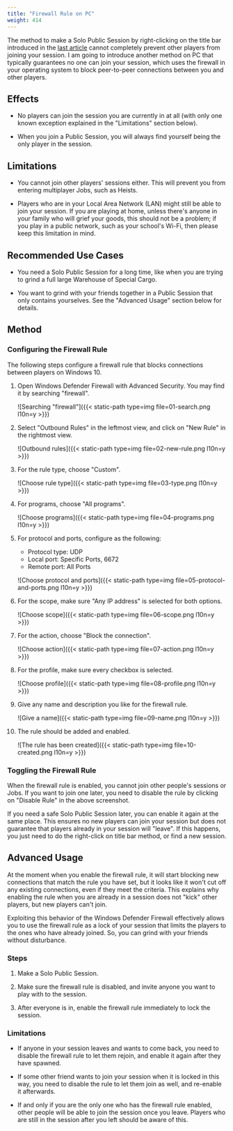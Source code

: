 ```yaml
---
title: "Firewall Rule on PC"
weight: 414
---
```


The method to make a Solo Public Session by right-clicking on the title bar
introduced in the [last
article](solo-public-sessions#right-clicking-on-the-title-bar) cannot
completely prevent other players from joining your session. I am going to
introduce another method on PC that typically guarantees no one can join your
session, which uses the firewall in your operating system to block peer-to-peer
connections between you and other players.

## Effects

- No players can join the session you are currently in at all (with only one
  known exception explained in the "Limitations" section below).

- When you join a Public Session, you will always find yourself being the only
  player in the session.

## Limitations

- You cannot join other players' sessions either. This will prevent you from
  entering multiplayer Jobs, such as Heists.

- Players who are in your Local Area Network (LAN) might still be able to join
  your session. If you are playing at home, unless there's anyone in your
  family who will grief your goods, this should not be a problem; if you play
  in a public network, such as your school's Wi-Fi, then please keep this
  limitation in mind.

## Recommended Use Cases

- You need a Solo Public Session for a long time, like when you are trying to
  grind a full large Warehouse of Special Cargo.

- You want to grind with your friends together in a Public Session that only
  contains yourselves. See the "Advanced Usage" section below for details.

## Method

### Configuring the Firewall Rule

The following steps configure a firewall rule that blocks connections between
players on Windows 10.

1.  Open Windows Defender Firewall with Advanced Security. You may find it by
    searching "firewall".

    ![Searching "firewall"]({{< static-path type=img file=01-search.png l10n=y >}})

2.  Select "Outbound Rules" in the leftmost view, and click on "New Rule" in
    the rightmost view.

    ![Outbound rules]({{< static-path type=img file=02-new-rule.png l10n=y >}})

3.  For the rule type, choose "Custom".

    ![Choose rule type]({{< static-path type=img file=03-type.png l10n=y >}})

4.  For programs, choose "All programs".

    ![Choose programs]({{< static-path type=img file=04-programs.png l10n=y >}})

5.  For protocol and ports, configure as the following:
    - Protocol type: UDP
    - Local port: Specific Ports, 6672
    - Remote port: All Ports

    ![Choose protocol and ports]({{< static-path type=img file=05-protocol-and-ports.png l10n=y >}})

6.  For the scope, make sure "Any IP address" is selected for both options.

    ![Choose scope]({{< static-path type=img file=06-scope.png l10n=y >}})

7.  For the action, choose "Block the connection".

    ![Choose action]({{< static-path type=img file=07-action.png l10n=y >}})

8.  For the profile, make sure every checkbox is selected.

    ![Choose profile]({{< static-path type=img file=08-profile.png l10n=y >}})

9.  Give any name and description you like for the firewall rule.

    ![Give a name]({{< static-path type=img file=09-name.png l10n=y >}})

10. The rule should be added and enabled.

    ![The rule has been created]({{< static-path type=img file=10-created.png l10n=y >}})

### Toggling the Firewall Rule

When the firewall rule is enabled, you cannot join other people's sessions or
Jobs. If you want to join one later, you need to disable the rule by clicking
on "Disable Rule" in the above screenshot.

If you need a safe Solo Public Session later, you can enable it again at the
same place. This ensures no new players can join your session but does not
guarantee that players already in your session will "leave". If this happens,
you just need to do the right-click on title bar method, or find a new session.

## Advanced Usage

At the moment when you enable the firewall rule, it will start blocking new
connections that match the rule you have set, but it looks like it won't cut
off any existing connections, even if they meet the criteria. This explains why
enabling the rule when you are already in a session does not "kick" other
players, but new players can't join.

Exploiting this behavior of the Windows Defender Firewall effectively allows
you to use the firewall rule as a lock of your session that limits the players
to the ones who have already joined. So, you can grind with your friends
without disturbance.

### Steps

1. Make a Solo Public Session.

2. Make sure the firewall rule is disabled, and invite anyone you want to play
   with to the session.

3. After everyone is in, enable the firewall rule immediately to lock the
   session.

### Limitations

- If anyone in your session leaves and wants to come back, you need to disable
  the firewall rule to let them rejoin, and enable it again after they have
  spawned.

- If some other friend wants to join your session when it is locked in this
  way, you need to disable the rule to let them join as well, and re-enable it
  afterwards.

- If and only if you are the only one who has the firewall rule enabled, other
  people will be able to join the session once you leave. Players who are still
  in the session after you left should be aware of this.
